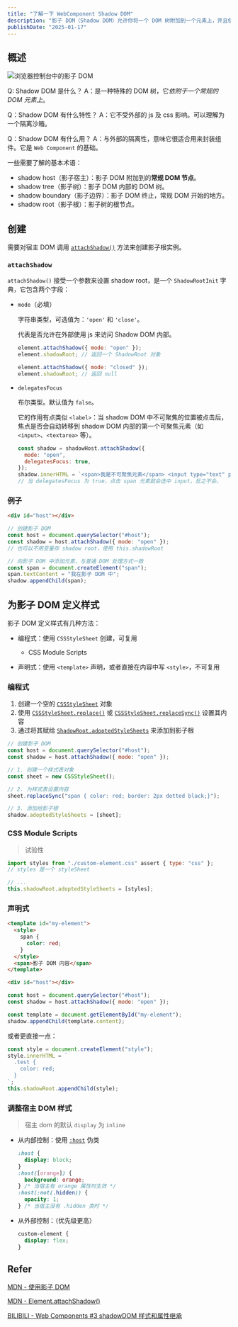 ```yaml
---
title: "了解一下 WebComponent Shadow DOM"
description: "影子 DOM（Shadow DOM）允许你将一个 DOM 树附加到一个元素上，并且使该树的内部对于在页面中运行的 JavaScript 和 CSS 是隐藏的。"
publishDate: "2025-01-17"
---
```


## 概述

![浏览器控制台中的影子 DOM](https://s2.loli.net/2025/01/17/rcj4LektaTKwGDE.jpg)

Q: Shadow DOM 是什么？
A：是一种特殊的 DOM 树，它*依附于一个常规的 DOM 元素上*。

Q：Shadow DOM 有什么特性？
A：它不受外部的 js 及 css 影响。可以理解为一个隔离沙箱。

Q：Shadow DOM 有什么用？
A：与外部的隔离性，意味它很适合用来封装组件。它是 `Web Component` 的基础。

一些需要了解的基本术语：

- shadow host（影子宿主）：影子 DOM 附加到的**常规 DOM 节点**。
- shadow tree（影子树）：影子 DOM 内部的 DOM 树。
- shadow boundary（影子边界）：影子 DOM 终止，常规 DOM 开始的地方。
- shadow root（影子根）：影子树的根节点。

## 创建

需要对宿主 DOM 调用 [`attachShadow()`](https://developer.mozilla.org/zh-CN/docs/Web/API/Element/attachShadow) 方法来创建影子根实例。

### `attachShadow`

`attachShadow()` 接受一个参数来设置 shadow root，是一个 `ShadowRootInit` 字典，它包含两个字段：

- `mode`（必填）

  字符串类型，可选值为：`'open'` 和 `'close'`。

  代表是否允许在外部使用 js 来访问 Shadow DOM 内部。

  ```js
  element.attachShadow({ mode: "open" });
  element.shadowRoot; // 返回一个 ShadowRoot 对象

  element.attachShadow({ mode: "closed" });
  element.shadowRoot; // 返回 null
  ```

- `delegatesFocus`

  布尔类型。默认值为 `false`。

  它的作用有点类似 `<label>`：当 shadow DOM 中不可聚焦的位置被点击后，焦点是否会自动转移到 shadow DOM 内部的第一个可聚焦元素（如 `<input>`、`<textarea>` 等）。

  ```js
  const shadow = shadowHost.attachShadow({
    mode: "open",
    delegatesFocus: true,
  });
  shadow.innerHTML = `<span>我是不可聚焦元素</span> <input type="text" placeholder="我是可聚焦元素" />`;
  // 当 delegatesFocus 为 true，点击 span 元素就会选中 input，反之不会。
  ```

### 例子

```html
<div id="host"></div>
```

```js
// 创建影子 DOM
const host = document.querySelector("#host");
const shadow = host.attachShadow({ mode: "open" });
// 也可以不用变量存 shadow root，使用 this.shadowRoot

// 向影子 DOM 中添加元素，与普通 DOM 处理方式一致
const span = document.createElement("span");
span.textContent = "我在影子 DOM 中";
shadow.appendChild(span);
```

## 为影子 DOM 定义样式

影子 DOM 定义样式有几种方法：

- 编程式：使用 `CSSStyleSheet` 创建，可复用

  - CSS Module Scripts

- 声明式：使用 `<template>` 声明，或者直接在内容中写 `<style>`，不可复用

### 编程式

1. 创建一个空的 [`CSSStyleSheet`](https://developer.mozilla.org/zh-CN/docs/Web/API/CSSStyleSheet) 对象
2. 使用 [`CSSStyleSheet.replace()`](https://developer.mozilla.org/en-US/docs/Web/API/CSSStyleSheet/replace) 或 [`CSSStyleSheet.replaceSync()`](https://developer.mozilla.org/en-US/docs/Web/API/CSSStyleSheet/replaceSync) 设置其内容
3. 通过将其赋给 [`ShadowRoot.adoptedStyleSheets`](https://developer.mozilla.org/en-US/docs/Web/API/ShadowRoot/adoptedStyleSheets) 来添加到影子根

```js
// 创建影子 DOM
const host = document.querySelector("#host");
const shadow = host.attachShadow({ mode: "open" });

// 1. 创建一个样式表对象
const sheet = new CSSStyleSheet();

// 2. 为样式表设置内容
sheet.replaceSync("span { color: red; border: 2px dotted black;}");

// 3. 添加给影子根
shadow.adoptedStyleSheets = [sheet];
```

### CSS Module Scripts

> 试验性

```js
import styles from "./custom-element.css" assert { type: "css" };
// styles 是一个 styleSheet

// ...
this.shadowRoot.adoptedStyleSheets = [styles];
```

### 声明式

```html
<template id="my-element">
  <style>
    span {
      color: red;
    }
  </style>
  <span>影子 DOM 内容</span>
</template>

<div id="host"></div>
```

```js
const host = document.querySelector("#host");
const shadow = host.attachShadow({ mode: "open" });

const template = document.getElementById("my-element");
shadow.appendChild(template.content);
```

或者更直接一点：

```js
const style = document.createElement("style");
style.innerHTML = `
  .test {
    color: red;
  }
`;
this.shadowRoot.appendChild(style);
```

### 调整宿主 DOM 样式

> 宿主 dom 的默认 `display` 为 `inline`

- 从内部控制：使用 [`:host`](https://developer.mozilla.org/zh-CN/docs/Web/CSS/:host) 伪类

  ```css
  :host {
    display: block;
  }
  :host([orange]) {
    background: orange;
  } /* 当宿主有 orange 属性时生效 */
  :host(:not(.hidden)) {
    opacity: 1;
  } /* 当宿主没有 .hidden 类时 */
  ```

- 从外部控制：（优先级更高）

  ```css
  custom-element {
    display: flex;
  }
  ```

## Refer

[MDN - 使用影子 DOM](https://developer.mozilla.org/zh-CN/docs/Web/API/Web_components/Using_shadow_DOM)

[MDN - Element.attachShadow()](https://developer.mozilla.org/zh-CN/docs/Web/API/Element/attachShadow)

[BILIBILI - Web Components #3 shadowDOM 样式和属性继承](https://www.bilibili.com/video/BV1Fr4y1B7zF?spm_id_from=333.788.videopod.sections&vd_source=cbb9bae25f5ac9e51f8ff965eb794230)
